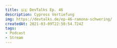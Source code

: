 ```yaml
---
title: 🇩🇪 DevTalks Ep. 46
description: Cypress Vertiefung
img: https://devtalks.de/ep-46-ramona-schwering/
createdAt: 2021-03-09T22:50:54.724Z
tags:
- Podcast
- Stream
---
```

